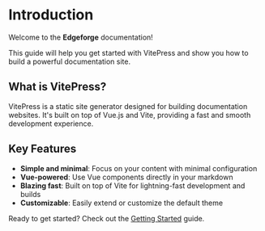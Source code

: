# Introduction

Welcome to the **Edgeforge** documentation!

This guide will help you get started with VitePress and show you how to build a powerful documentation site.

## What is VitePress?

VitePress is a static site generator designed for building documentation websites. It's built on top of Vue.js and Vite, providing a fast and smooth development experience.

## Key Features

- **Simple and minimal**: Focus on your content with minimal configuration
- **Vue-powered**: Use Vue components directly in your markdown
- **Blazing fast**: Built on top of Vite for lightning-fast development and builds
- **Customizable**: Easily extend or customize the default theme

Ready to get started? Check out the [Getting Started](/guide/getting-started) guide.